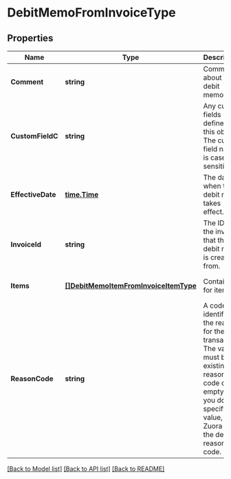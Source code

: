 # DebitMemoFromInvoiceType

## Properties
Name | Type | Description | Notes
------------ | ------------- | ------------- | -------------
**Comment** | **string** | Comments about the debit memo.   | [optional] [default to null]
**CustomFieldC** | **string** | Any custom fields defined for this object. The custom field name is case-sensitive.  | [optional] [default to null]
**EffectiveDate** | [**time.Time**](time.Time.md) | The date when the debit memo takes effect.  | [optional] [default to null]
**InvoiceId** | **string** | The ID of the invoice that the debit memo is created from.  | [optional] [default to null]
**Items** | [**[]DebitMemoItemFromInvoiceItemType**](DebitMemoItemFromInvoiceItemType.md) | Container for items.  | [optional] [default to null]
**ReasonCode** | **string** | A code identifying the reason for the transaction. The value must be an existing reason code or empty. If you do not specify a value, Zuora uses the default reason code.  | [optional] [default to null]

[[Back to Model list]](../README.md#documentation-for-models) [[Back to API list]](../README.md#documentation-for-api-endpoints) [[Back to README]](../README.md)


